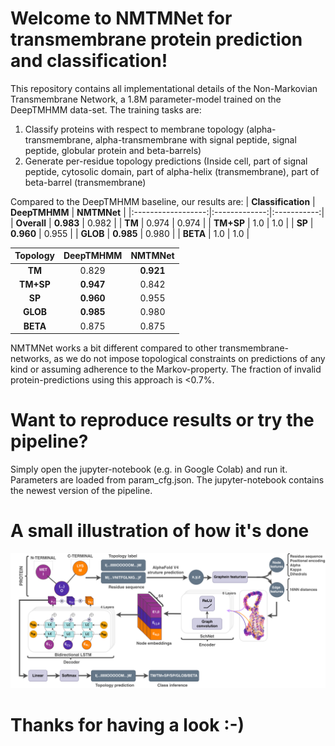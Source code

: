 # Welcome to NMTMNet for transmembrane protein prediction and classification!
This repository contains all implementational details of the Non-Markovian Transmembrane Network, a 1.8M parameter-model trained on the DeepTMHMM data-set. The training tasks are:
1. Classify proteins with respect to membrane topology (alpha-transmembrane, alpha-transmembrane with signal peptide, signal peptide, globular protein and beta-barrels)
2. Generate per-residue topology predictions (Inside cell, part of signal peptide, cytosolic domain, part of alpha-helix (transmembrane), part of beta-barrel (transmembrane)

Compared to the DeepTMHMM baseline, our results are:
| **Classification** | **DeepTMHMM** | **NMTMNet** |
|:------------------:|:-------------:|:-----------:|
|     **Overall**    |   **0.983**   |    0.982    |
|       **TM**       |     0.974     |    0.974    |
|      **TM+SP**     |      1.0      |     1.0     |
|       **SP**       |   **0.960**   |    0.955    |
|      **GLOB**      |   **0.985**   |    0.980    |
|      **BETA**      |      1.0      |     1.0     |

| **Topology** | **DeepTMHMM** | **NMTMNet** |
|:------------:|:-------------:|:-----------:|
|    **TM**    |     0.829     |  **0.921**  |
|   **TM+SP**  |   **0.947**   |    0.842    |
|    **SP**    |   **0.960**   |    0.955    |
|   **GLOB**   |   **0.985**   |    0.980    |
|   **BETA**   |     0.875     |    0.875    |

NMTMNet works a bit different compared to other transmembrane-networks, as we do not impose topological constraints on predictions of any kind or assuming adherence to the Markov-property. The fraction of invalid protein-predictions using this approach is <0.7%. 

# Want to reproduce results or try the pipeline? 
Simply open the jupyter-notebook (e.g. in Google Colab) and run it. Parameters are loaded from param_cfg.json. The jupyter-notebook contains the newest version of the pipeline.

# A small illustration of how it's done
![](images/pipeline.png?raw=true)


# Thanks for having a look :-) 



